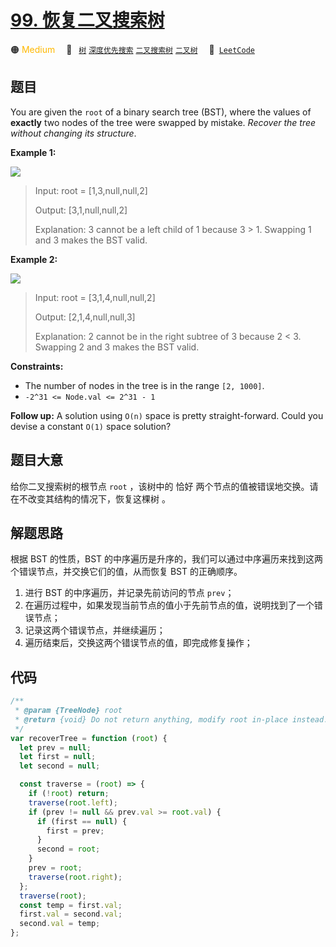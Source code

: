 # [99. 恢复二叉搜索树](https://leetcode.com/problems/recover-binary-search-tree)

🟠 <font color=#ffb800>Medium</font>&emsp; 🔖&ensp; [`树`](/leetcode/outline/tag/tree.md) [`深度优先搜索`](/leetcode/outline/tag/depth-first-search.md) [`二叉搜索树`](/leetcode/outline/tag/binary-search-tree.md) [`二叉树`](/leetcode/outline/tag/binary-tree.md)&emsp; 🔗&ensp;[`LeetCode`](https://leetcode.com/problems/recover-binary-search-tree/)

## 题目

You are given the `root` of a binary search tree (BST), where the values of
**exactly** two nodes of the tree were swapped by mistake. _Recover the tree
without changing its structure_.

**Example 1:**

![](https://assets.leetcode.com/uploads/2020/10/28/recover1.jpg)

> Input: root = [1,3,null,null,2]
>
> Output: [3,1,null,null,2]
>
> Explanation: 3 cannot be a left child of 1 because 3 > 1. Swapping 1 and 3 makes the BST valid.

**Example 2:**

![](https://assets.leetcode.com/uploads/2020/10/28/recover2.jpg)

> Input: root = [3,1,4,null,null,2]
>
> Output: [2,1,4,null,null,3]
>
> Explanation: 2 cannot be in the right subtree of 3 because 2 < 3. Swapping 2 and 3 makes the BST valid.

**Constraints:**

- The number of nodes in the tree is in the range `[2, 1000]`.
- `-2^31 <= Node.val <= 2^31 - 1`

**Follow up:** A solution using `O(n)` space is pretty straight-forward. Could
you devise a constant `O(1)` space solution?

## 题目大意

给你二叉搜索树的根节点 `root` ，该树中的 恰好 两个节点的值被错误地交换。请在不改变其结构的情况下，恢复这棵树 。

## 解题思路

根据 BST 的性质，BST 的中序遍历是升序的，我们可以通过中序遍历来找到这两个错误节点，并交换它们的值，从而恢复 BST 的正确顺序。

1. 进行 BST 的中序遍历，并记录先前访问的节点 `prev`；
2. 在遍历过程中，如果发现当前节点的值小于先前节点的值，说明找到了一个错误节点；
3. 记录这两个错误节点，并继续遍历；
4. 遍历结束后，交换这两个错误节点的值，即完成修复操作；

## 代码

```javascript
/**
 * @param {TreeNode} root
 * @return {void} Do not return anything, modify root in-place instead.
 */
var recoverTree = function (root) {
  let prev = null;
  let first = null;
  let second = null;

  const traverse = (root) => {
    if (!root) return;
    traverse(root.left);
    if (prev != null && prev.val >= root.val) {
      if (first == null) {
        first = prev;
      }
      second = root;
    }
    prev = root;
    traverse(root.right);
  };
  traverse(root);
  const temp = first.val;
  first.val = second.val;
  second.val = temp;
};
```
